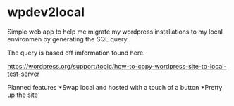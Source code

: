 # wpdev2local

Simple web app to help me migrate my wordpress installations to my local environmen by generating the SQL query.

The query is based off imformation found here. 

https://wordpress.org/support/topic/how-to-copy-wordpress-site-to-local-test-server

Planned features
*Swap local and hosted with a touch of a button
*Pretty up the site
